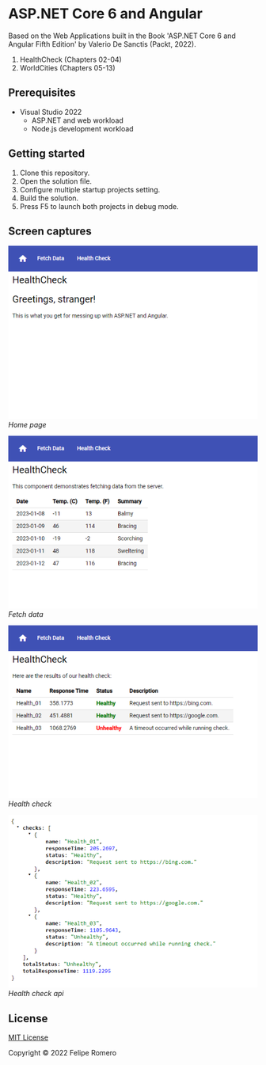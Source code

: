 # ASP.NET Core 6 and Angular

Based on the Web Applications built in the Book 'ASP.NET Core 6 and Angular Fifth Edition' by Valerio De Sanctis (Packt, 2022).

1. HealthCheck (Chapters 02-04)
1. WorldCities (Chapters 05-13)

## Prerequisites

- Visual Studio 2022
  - ASP.NET and web workload
  - Node.js development workload

## Getting started

1. Clone this repository.
1. Open the solution file.
1. Configure multiple startup projects setting.
1. Build the solution.
1. Press F5 to launch both projects in debug mode.

## Screen captures

![Home page](./assets/01-healthcheck-home.png)
_Home page_

![Fetch data](./assets/02-healthcheck-fetch-data.png)
_Fetch data_

![Health check](./assets/03-healthcheck-health-check.png)
_Health check_

![Health check api](./assets/04-healthcheck-health-check-api.png)
_Health check api_

## License

[MIT License](./LICENSE)

Copyright &copy; 2022 Felipe Romero
